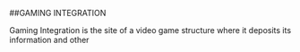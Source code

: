 ##GAMING INTEGRATION

Gaming Integration is the site of a video game structure where it deposits its information and other


